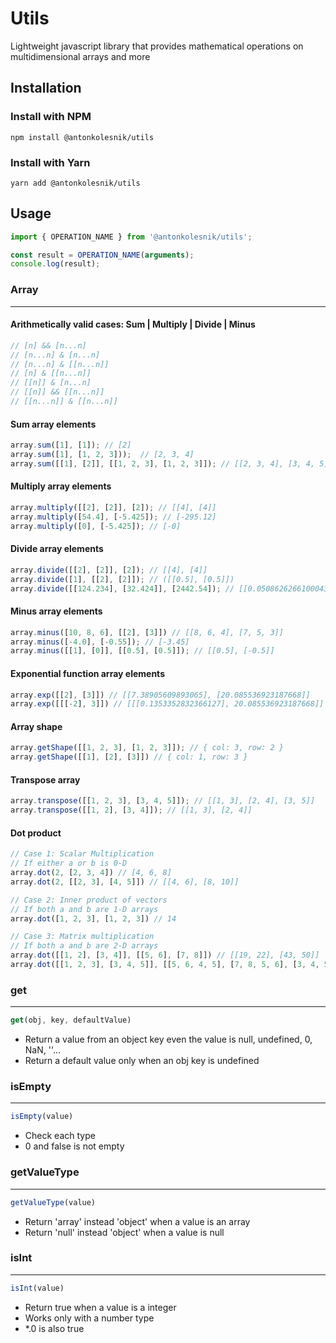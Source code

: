 # Utils
Lightweight javascript library that provides mathematical operations on multidimensional arrays and more

## Installation

### Install with NPM
```
npm install @antonkolesnik/utils
```
### Install with Yarn
```
yarn add @antonkolesnik/utils
```

## Usage
```js
import { OPERATION_NAME } from '@antonkolesnik/utils';

const result = OPERATION_NAME(arguments);
console.log(result);
```
### Array
---
#### Arithmetically valid cases: Sum | Multiply | Divide | Minus
```js
// [n] && [n...n]
// [n...n] & [n...n]
// [n...n] & [[n...n]]
// [n] & [[n...n]]
// [[n]] & [n...n]
// [[n]] && [[n...n]]
// [[n...n]] & [[n...n]]
```

#### Sum array elements
```js
array.sum([1], [1]); // [2]
array.sum([1], [1, 2, 3]));  // [2, 3, 4]
array.sum([[1], [2]], [[1, 2, 3], [1, 2, 3]]); // [[2, 3, 4], [3, 4, 5]]
```

#### Multiply array elements
```js
array.multiply([[2], [2]], [2]); // [[4], [4]]
array.multiply([54.4], [-5.425]); // [-295.12]
array.multiply([0], [-5.425]); // [-0]
```

#### Divide array elements
```js
array.divide([[2], [2]], [2]); // [[4], [4]]
array.divide([1], [[2], [2]]); // ([[0.5], [0.5]])
array.divide([[124.234], [32.424]], [2442.54]); // [[0.05086262661000434], [0.01327470583900366]]
```

#### Minus array elements
```js
array.minus([10, 8, 6], [[2], [3]]) // [[8, 6, 4], [7, 5, 3]]
array.minus([-4.0], [-0.55]); // [-3.45]
array.minus([[1], [0]], [[0.5], [0.5]]); // [[0.5], [-0.5]]
```

#### Exponential function array elements
```js
array.exp([[2], [3]]) // [[7.38905609893065], [20.085536923187668]]
array.exp([[[-2], 3]]) // [[[0.1353352832366127], 20.085536923187668]]
```

#### Array shape
```js
array.getShape([[1, 2, 3], [1, 2, 3]]); // { col: 3, row: 2 }
array.getShape([[1], [2], [3]]) // { col: 1, row: 3 }
```

#### Transpose array
```js
array.transpose([[1, 2, 3], [3, 4, 5]]); // [[1, 3], [2, 4], [3, 5]]
array.transpose([[1, 2], [3, 4]]); // [[1, 3], [2, 4]]
```

#### Dot product
```js
// Case 1: Scalar Multiplication
// If either a or b is 0-D
array.dot(2, [2, 3, 4]) // [4, 6, 8]
array.dot(2, [[2, 3], [4, 5]]) // [[4, 6], [8, 10]]

// Case 2: Inner product of vectors
// If both a and b are 1-D arrays
array.dot([1, 2, 3], [1, 2, 3]) // 14

// Case 3: Matrix multiplication
// If both a and b are 2-D arrays
array.dot([[1, 2], [3, 4]], [[5, 6], [7, 8]]) // [[19, 22], [43, 50]]
array.dot([[1, 2, 3], [3, 4, 5]], [[5, 6, 4, 5], [7, 8, 5, 6], [3, 4, 5, 6]]) // [[28, 34, 29, 35], [58, 70, 57, 69]]
```


### get
---
```js
get(obj, key, defaultValue)
```
  * Return a value from an object key even the value is null, undefined, 0, NaN, ''...
  * Return a default value only when an obj key is undefined


### isEmpty
---
```js
isEmpty(value)
```
  * Check each type
  * 0 and false is not empty


### getValueType
---
```js
getValueType(value)
```
  * Return 'array' instead 'object' when a value is an array
  * Return 'null' instead 'object' when a value is null

### isInt
---
```js
isInt(value)
```
  * Return true when a value is a integer
  * Works only with a number type
  * *.0 is also true